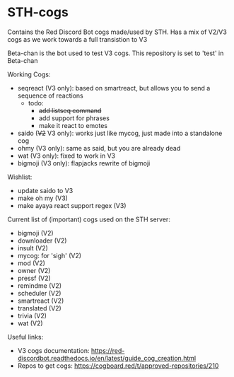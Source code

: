 # STH-cogs
Contains the Red Discord Bot cogs made/used by STH. 
Has a mix of V2/V3 cogs as we work towards a full transistion to V3 

Beta-chan is the bot used to test V3 cogs. This repository is set to 'test' in Beta-chan

Working Cogs:
- seqreact (V3 only): based on smartreact, but allows you to send a sequence of reactions
  - todo: 
    - ~~add listseq command~~
    - add support for phrases
    - make it react to emotes
- saido (~~V2~~ V3 only): works just like mycog, just made into a standalone cog
- ohmy (V3 only): same as said, but you are already dead
- wat (V3 only): fixed to work in V3
- bigmoji (V3 only): flapjacks rewrite of bigmoji

Wishlist: 
- update saido to V3
- make oh my (V3)
- make ayaya react support regex (V3)

Current list of (important) cogs used on the STH server: 
- bigmoji (V2)
- downloader (V2)
- insult (V2)
- mycog: for 'sigh' (V2)
- mod (V2)
- owner (V2)
- pressf (V2)
- remindme (V2)
- scheduler (V2)
- smartreact (V2)
- translated (V2)
- trivia (V2)
- wat (V2)

Useful links:
- V3 cogs documentation: https://red-discordbot.readthedocs.io/en/latest/guide_cog_creation.html
- Repos to get cogs: https://cogboard.red/t/approved-repositories/210
